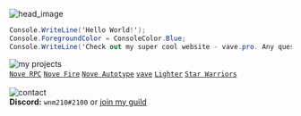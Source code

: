 ![head_image](https://wnm210.github.io/wnm210/wnm210.png)<br />
```cs
Console.WriteLine('Hello World!');
Console.ForegroundColor = ConsoleColor.Blue;
Console.WriteLine('Check out my super cool website - vave.pro. Any questions? DM me on Discord');
```

![my projects](https://wnm210.github.io/wnm210/my_projects.svg)<br />
[`Nove RPC`](https://nove.team/apps/rpc)
[`Nove Fire`](https://nove.team/apps/fire)
[`Nove Autotype`](https://nove.team/apps/autotype)
[`vave`](https://vave.pro/)
[`Lighter`](https://light.party/)
[`Star Warriors`](https://github.com/wnm210)<br />
<br />
![contact](https://wnm210.github.io/wnm210/contact.svg)<br />
**Discord:** `wnm210#2100` or [join my guild](https://discord.gg/4KMSbpE)
